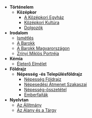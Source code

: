 - **Történelem**
	- **Középkor**
		- [A Középkori Egyház](Történelem/1.Középkor/1.A_Középkori_Egyház.md)
		- [Középkori Kultúra](2.Középkori_Kultúra.md)
		- [Dolgozók](Történelem/1.Középkor/3.Dolgozók.md)
- **Irodalom**
	- [Ismétlés](Irodalom/1.Ismétlés.md)
	- [A Barokk](Irodalom/2.A_Barokk.md)
	- [A Barokk Magyarországon](Irodalom/3.A_Barokk_Magyarországon.md)
	- [Zrínyi Miklós Portréja](Irodalom/4.Zrínyi_Miklós_Portréja.md)
- **Kémia**
	- [Életerő Elmélet](Kémia/Életerő_Elmélet.md)
- **Földrajz**
	- **Népesség -és Településföldrajz**
		- [Népesség Földrajz](Földrajz/Népesség_-és_településföldrajz/1.Népesség_Földrajz.md)
		- [Népesedési Átmenet Szakaszai](Földrajz/Népesség_-és_településföldrajz/2.Népesedési_átmenet_szakaszai.md)
		- [Népesség-összetétel](Földrajz/Népesség_-és_településföldrajz/3.Népesség-összetétel.md)
		- [Emberfajták](Földrajz/Népesség_-és_településföldrajz/4.Emberfajták.md)
- **Nyelvtan**
	- [Az Állítmány](Nyelvtan/1.Az_Állítmány.md)
	- [Az Alany és a Tárgy](Nyelvtan/2.Az_Alany_És_A_Tárgy.md)
